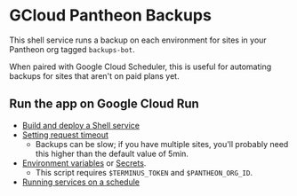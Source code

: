 # GCloud Pantheon Backups

This shell service runs a backup on each environment for sites in your Pantheon org tagged `backups-bot`.

When paired with Google Cloud Scheduler, this is useful for automating backups for sites that aren't on paid plans yet.

## Run the app on Google Cloud Run

- [Build and deploy a Shell service](https://cloud.google.com/run/docs/quickstarts/build-and-deploy/shell)
- [Setting request timeout](https://cloud.google.com/run/docs/configuring/request-timeout#command-line)
    - Backups can be slow; if you have multiple sites, you'll probably need this higher than the default value of 5min.
- [Environment variables](https://cloud.google.com/run/docs/configuring/environment-variables) or [Secrets](https://cloud.google.com/secret-manager/docs).
    - This script requires `$TERMINUS_TOKEN` and `$PANTHEON_ORG_ID`.
- [Running services on a schedule](https://cloud.google.com/run/docs/triggering/using-scheduler)
